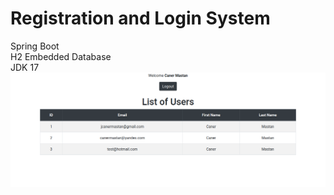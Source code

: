 # Registration and Login System
Spring Boot\
H2 Embedded Database\
JDK 17
![alt text](https://github.com/canermastan/registrationandlogin/blob/main/ScreenShot.png?raw=true)
